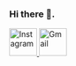 
### Hi there 👋.

<body>
 <a href="https://www.linkedin.com/" target="_blank" style=".logo {
      transition: transform 0.3s ease-in-out;
    }
    
    .logo:hover {
      transform: scale(1.2);
    }">
    <img class="logo" src="https://example.com/linkedin_logo.png" alt="LinkedIn" width="50" height="50">
  </a>
  
  <a href="https://www.instagram.com/" target="_blank">
    <img class="logo" src="https://example.com/instagram_logo.png" alt="Instagram" width="50" height="50">
  </a>
  
  <a href="https://mail.google.com/" target="_blank">
    <img class="logo" src="https://example.com/gmail_logo.png" alt="Gmail" width="50" height="50">
  </a>
</body>


<!--
**Alto-b/Alto-b** is a ✨ _special_ ✨ repository because its `README.md` (this file) appears on your GitHub profile.

Here are some ideas to get you started:

- 🔭 I’m currently working on ...
- 🌱 I’m currently learning ...
- 👯 I’m looking to collaborate on ...
- 🤔 I’m looking for help with ...
- 💬 Ask me about ...
- 📫 How to reach me: ...
- 😄 Pronouns: ...
- ⚡ Fun fact: ...
-->
